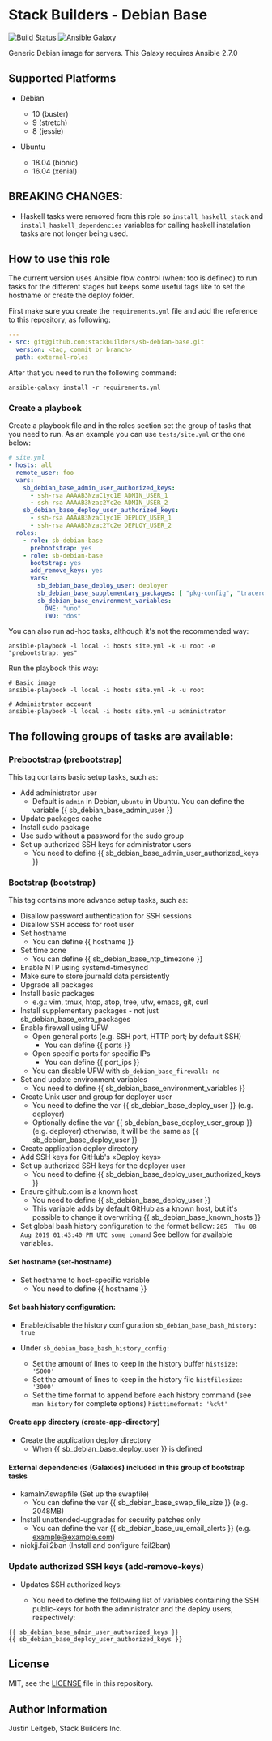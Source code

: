 # Stack Builders - Debian Base

[![Build Status](https://travis-ci.org/stackbuilders/sb-debian-base.svg?branch=master)](https://travis-ci.org/stackbuilders/sb-debian-base)
[![Ansible Galaxy](https://img.shields.io/badge/role-sb--debian--base-blue.svg)](https://galaxy.ansible.com/stackbuilders/sb-debian-base/)

Generic Debian image for servers. This Galaxy requires Ansible 2.7.0

## Supported Platforms

- Debian
  - 10 (buster)
  - 9  (stretch)
  - 8  (jessie)

- Ubuntu
  - 18.04 (bionic)
  - 16.04 (xenial)

## BREAKING CHANGES:
 * Haskell tasks were removed from this role so `install_haskell_stack` and `install_haskell_dependencies` variables for calling haskell instalation tasks are not longer being used.

## How to use this role
The current version uses Ansible flow control (when: foo is defined) to run tasks
for the different stages but keeps some useful tags like to set the hostname or create the deploy folder.

First make sure you create the `requirements.yml` file and add the reference to this repository, as following:
```yaml
---
- src: git@github.com:stackbuilders/sb-debian-base.git
  version: <tag, commit or branch>
  path: external-roles
```
After that you need to run the following command:
```
ansible-galaxy install -r requirements.yml
```

### Create a playbook
Create a playbook file and in the roles section set the group of tasks that you need to run.
As an example you can use `tests/site.yml` or the one below:

```yaml
# site.yml
- hosts: all
  remote_user: foo
  vars:
    sb_debian_base_admin_user_authorized_keys:
      - ssh-rsa AAAAB3NzaC1yc1E ADMIN_USER_1
      - ssh-rsa AAAAB3Nzac2Yc2e ADMIN_USER_2
    sb_debian_base_deploy_user_authorized_keys:
      - ssh-rsa AAAAB3NzaC1yc1E DEPLOY_USER_1
      - ssh-rsa AAAAB3Nzac2Yc2e DEPLOY_USER_2
  roles:
    - role: sb-debian-base
      prebootstrap: yes
    - role: sb-debian-base
      bootstrap: yes
      add_remove_keys: yes
      vars:
        sb_debian_base_deploy_user: deployer
        sb_debian_base_supplementary_packages: [ "pkg-config", "traceroute" ]
        sb_debian_base_environment_variables:
          ONE: "uno"
          TWO: "dos"
```

You can also run ad-hoc tasks, although it's not the recommended way:
```
ansible-playbook -l local -i hosts site.yml -k -u root -e "prebootstrap: yes"
```

Run the playbook this way:
```
# Basic image
ansible-playbook -l local -i hosts site.yml -k -u root

# Administrator account
ansible-playbook -l local -i hosts site.yml -u administrator
```

## The following groups of tasks are available:

### Prebootstrap (prebootstrap)
This tag contains basic setup tasks, such as:
- Add administrator user
    - Default is `admin` in Debian, `ubuntu` in Ubuntu. You can define
      the variable {{ sb_debian_base_admin_user }}
- Update packages cache
- Install sudo package
- Use sudo without a password for the sudo group
- Set up authorized SSH keys for administrator users
    - You need to define {{ sb_debian_base_admin_user_authorized_keys }}

### Bootstrap (bootstrap)
This tag contains more advance setup tasks, such as:

- Disallow password authentication for SSH sessions
- Disallow SSH access for root user
- Set hostname
    - You can define {{ hostname }}
- Set time zone
    - You can define {{ sb_debian_base_ntp_timezone }}
- Enable NTP using systemd-timesyncd
- Make sure to store journald data persistently
- Upgrade all packages
- Install basic packages
    - e.g.: vim, tmux, htop, atop, tree, ufw, emacs, git, curl
- Install supplementary packages - not just sb_debian_base_extra_packages
- Enable firewall using UFW
    - Open general ports (e.g. SSH port, HTTP port; by default SSH)
        - You can define {{ ports }}
    - Open specific ports for specific IPs
        - You can define {{ port_ips }}
    - You can disable UFW with `sb_debian_base_firewall: no`
- Set and update environment variables
    - You need to define {{ sb_debian_base_environment_variables }}
- Create Unix user and group for deployer user
    - You need to define the var {{ sb_debian_base_deploy_user }} (e.g. deployer)
    - Optionally define the var {{ sb_debian_base_deploy_user_group }} (e.g. deployer)
      otherwise, it will be the same as {{ sb_debian_base_deploy_user }}
- Create application deploy directory
- Add SSH keys for GitHub's «Deploy keys»
- Set up authorized SSH keys for the deployer user
    - You need to define {{ sb_debian_base_deploy_user_authorized_keys }}
- Ensure github.com is a known host
    - You need to define {{ sb_debian_base_deploy_user }}
    - This variable adds by default GitHub as a known host, but it's possible to change it overwriting {{ sb_debian_base_known_hosts }}
- Set global bash history configuration to the format bellow:
    `285  Thu 08 Aug 2019 01:43:40 PM UTC some comand`
    See bellow for available variables.

#### Set hostname (set-hostname)
- Set hostname to host-specific variable
    - You need to define {{ hostname }}

#### Set bash history configuration:
- Enable/disable the history configuration
  `sb_debian_base_bash_history: true`
    
- Under `sb_debian_base_bash_history_config:`
  - Set the amount of lines to keep in the history buffer
    `histsize: '5000'`
  - Set the amount of lines to keep in the history file
    `histfilesize: '3000'`
  - Set the time format to append before each history command (see `man history` for complete options)
    `histtimeformat: '%c%t'`


#### Create app directory (create-app-directory)
- Create the application deploy directory
    - When {{ sb_debian_base_deploy_user }} is defined

#### External dependencies (Galaxies) included in this group of bootstrap tasks
- kamaln7.swapfile (Set up the swapfile)
    - You can define the var {{ sb_debian_base_swap_file_size }} (e.g. 2048MB)
- Install unattended-upgrades for security patches only
    - You can define the var {{ sb_debian_base_uu_email_alerts }} (e.g. example@example.com)
- nickjj.fail2ban (Install and configure fail2ban)

### Update authorized SSH keys (add-remove-keys)
- Updates SSH authorized keys:

    - You need to define the following list of variables containing the SSH
      public-keys for both the administrator and the deploy users, respectively:

```
{{ sb_debian_base_admin_user_authorized_keys }}
{{ sb_debian_base_deploy_user_authorized_keys }}
```

License
-------

MIT, see the [LICENSE](LICENSE) file in this repository.

Author Information
------------------

Justin Leitgeb, Stack Builders Inc.
